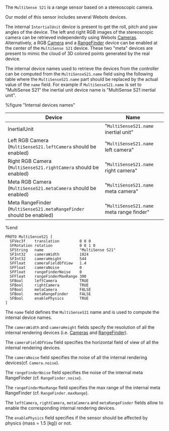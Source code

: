 The `MultiSense S21` is a range sensor based on a stereoscopic camera.

Our model of this sensor includes several Webots devices.

The internal `IntertialUnit` device is present to get the roll, pitch and yaw angles of the device.
The left and right RGB images of the stereoscopic camera can be retrieved independently using Webots [Cameras](https://cyberbotics.com/doc/reference/camera).
Alternatively, a RGB [Camera](https://cyberbotics.com/doc/reference/camera) and a [RangeFinder](https://cyberbotics.com/doc/reference/rangefinder) device can be enabled at the center of the `MultiSense S21` device.
These two "meta" devices are present to mimic the cloud of 3D colored points generated by the real device.

The internal device names used to retrieve the devices from the controller can be computed from the `MultiSenseS21.name` field using the following table where the `MultiSenseS21.name` part should be replaced by the actual value of the `name` field.
For example if `MultiSenseS21.name` is set to "MultiSense S21" the inertial unit device name is "MultiSense S21 inertial unit".

%figure "Internal devices names"

| Device                                                               | Name                                      |
| -------------------------------------------------------------------- | ----------------------------------------- |
| InertialUnit                                                         |  "`MultiSenseS21.name` inertial unit"     |
| Left RGB Camera (`MultiSenseS21.leftCamera` should be enabled)       |  "`MultiSenseS21.name` left camera"       |
| Right RGB Camera (`MultiSenseS21.rightCamera` should be enabled)     |  "`MultiSenseS21.name` right camera"      |
| Meta RGB Camera (`MultiSenseS21.metaCamera` should be enabled)       |  "`MultiSenseS21.name` meta camera"       |
| Meta RangeFinder (`MultiSenseS21.metaRangeFinder` should be enabled) |  "`MultiSenseS21.name` meta range finder" |

%end

```
PROTO MultiSenseS21 [
  SFVec3f    translation         0 0 0
  SFRotation rotation            0 0 1 0
  SFString   name                "MultiSense S21"
  SFInt32    cameraWidth         1024
  SFInt32    cameraHeight        544
  SFFloat    cameraFieldOfView   1.4
  SFFloat    cameraNoise         0
  SFFloat    rangeFinderNoise    0
  SFFloat    rangeFinderMaxRange 300
  SFBool     leftCamera          TRUE
  SFBool     rightCamera         TRUE
  SFBool     metaCamera          FALSE
  SFBool     metaRangeFinder     FALSE
  SFBool     enablePhysics       TRUE
]
```

The `name` field defines the `MultiSenseS21` name and is used to compute the internal device names.

The `cameraWidth` and `cameraHeight` fields specify the resolution of all the internal rendering devices (i.e. [Cameras](https://cyberbotics.com/doc/reference/camera) and [RangeFinder](https://cyberbotics.com/doc/reference/rangefinder)).

The `cameraFieldOfView` field specifies the horizontal field of view of all the internal rendering devices.

The `cameraNoise` field specifies the noise of all the internal rendering devices(cf. `Camera.noise`).

The `rangeFinderNoise` field specifies the noise of the internal meta RangeFinder (cf. `RangeFinder.noise`).

The `rangeFinderMaxRange` field specifies the max range of the internal meta RangeFinder (cf. `RangeFinder.maxRange`).

The `leftCamera`, `rightCamera`, `metaCamera` and `metaRangeFinder` fields allow to enable the corresponding internal rendering devices.

The `enablePhysics` field specifies if the sensor should be affected by physics (mass = 1.5 [kg]) or not.
